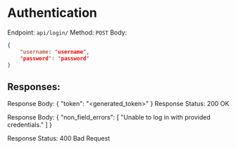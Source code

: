 # Authentication
Endpoint: `api/login/`
Method: `POST`
Body:
```json
{
	"username: "username",
	"password": "password"
}
```
## Responses:
Response Body:
{
    "token": "<generated_token>"
}
Response Status: 200 OK

Response Body:
{
    "non_field_errors": [
        "Unable to log in with provided credentials."
    ]
}

Response Status: 400 Bad Request
